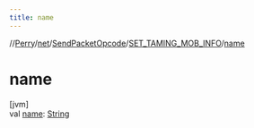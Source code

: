 ```yaml
---
title: name
---
```

//[Perry](../../../../index.html)/[net](../../index.html)/[SendPacketOpcode](../index.html)/[SET_TAMING_MOB_INFO](index.html)/[name](name.html)



# name



[jvm]\
val [name](name.html): [String](https://kotlinlang.org/api/latest/jvm/stdlib/kotlin/-string/index.html)




